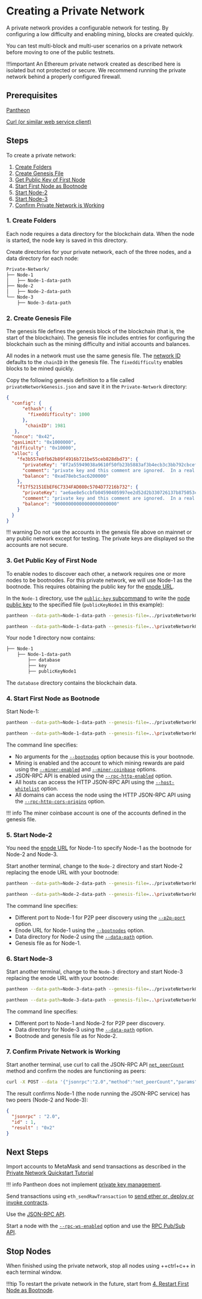 # Creating a Private Network

A private network provides a configurable network for testing. By configuring a low difficulty and enabling 
mining, blocks are created quickly. 

You can test multi-block and multi-user scenarios on a private network before moving to one of the public testnets. 

!!!important
    An Ethereum private network created as described here is isolated but not protected or secure. 
    We recommend running the private network behind a properly configured firewall.

## Prerequisites 

[Pantheon](../Installation/Install-Binaries.md) 

[Curl (or similar web service client)](https://curl.haxx.se/download.html) 

## Steps

To create a private network: 

1. [Create Folders](#1-create-folders)
1. [Create Genesis File](#2-create-genesis-file)
1. [Get Public Key of First Node](#3-get-public-key-of-first-node)
1. [Start First Node as Bootnode](#4-restart-first-node-as-bootnode)
1. [Start Node-2](#5-start-node-2)
1. [Start Node-3](#6-start-node-3)
1. [Confirm Private Network is Working](#7-confirm-private-network-is-working)

### 1. Create Folders 

Each node requires a data directory for the blockchain data. When the node is started, the node key is saved in this directory. 

Create directories for your private network, each of the three nodes, and a data directory for each node: 

```bash
Private-Network/
├── Node-1
│   ├── Node-1-data-path
├── Node-2
│   ├── Node-2-data-path
└── Node-3
    ├── Node-3-data-path
```

### 2. Create Genesis File 

The genesis file defines the genesis block of the blockchain (that is, the start of the blockchain).
The genesis file includes entries for configuring the blockchain such as the mining difficulty and initial 
accounts and balances.    

All nodes in a network must use the same genesis file. The [network ID](../Configuring-Pantheon/NetworkID-And-ChainID.md) 
defaults to the `chainID` in the genesis file. The `fixeddifficulty` enables blocks to be mined quickly.   

Copy the following genesis definition to a file called `privateNetworkGenesis.json` and save it in the `Private-Network` directory: 

```json
{
  "config": {
      "ethash": {
        "fixeddifficulty": 1000
      },
       "chainID": 1981
   },
  "nonce": "0x42",
  "gasLimit": "0x1000000",
  "difficulty": "0x10000",
  "alloc": {
    "fe3b557e8fb62b89f4916b721be55ceb828dbd73": {
      "privateKey": "8f2a55949038a9610f50fb23b5883af3b4ecb3c3bb792cbcefbd1542c692be63",
      "comment": "private key and this comment are ignored.  In a real chain, the private key should NOT be stored",
      "balance": "0xad78ebc5ac6200000"
    },
    "f17f52151EbEF6C7334FAD080c5704D77216b732": {
      "privateKey": "ae6ae8e5ccbfb04590405997ee2d52d2b330726137b875053c36d94e974d162f",
      "comment": "private key and this comment are ignored.  In a real chain, the private key should NOT be stored",
      "balance": "90000000000000000000000"
    }
  }
}
```

!!! warning
    Do not use the accounts in the genesis file above on mainnet or any public network except for testing.
    The private keys are displayed so the accounts are not secure. 
   
### 3. Get Public Key of First Node

To enable nodes to discover each other, a network requires one or more nodes to be bootnodes. 
For this private network, we will use Node-1 as the bootnode. This requires obtaining the public key for the [enode URL](../Configuring-Pantheon/Node-Keys.md#enode-url). 

In the `Node-1` directory, use the [`public-key` subcommand](../Reference/Pantheon-CLI-Syntax.md#public-key) to write 
the [node public key](../Configuring-Pantheon/Node-Keys.md#node-public-key) to the specified file (`publicKeyNode1` in this example):

```bash tab="MacOS"
pantheon --data-path=Node-1-data-path --genesis-file=../privateNetworkGenesis.json public-key export --to=Node-1-data-path/publicKeyNode1
```

```bash tab="Windows"
pantheon --data-path=Node-1-data-path --genesis-file=..\privateNetworkGenesis.json public-key export --to=Node-1-data-path\publicKeyNode1
```

Your node 1 directory now contains: 
```bash
├── Node-1
    ├── Node-1-data-path
        ├── database
        ├── key
        ├── publicKeyNode1
```
      
The `database` directory contains the blockchain data. 

### 4. Start First Node as Bootnode 

Start Node-1:

```bash tab="MacOS"
pantheon --data-path=Node-1-data-path --genesis-file=../privateNetworkGenesis.json --bootnodes --miner-enabled --miner-coinbase fe3b557e8fb62b89f4916b721be55ceb828dbd73 --rpc-http-enabled --host-whitelist=* --rpc-http-cors-origins="all"     
```

```bash tab="Windows"
pantheon --data-path=Node-1-data-path --genesis-file=..\privateNetworkGenesis.json --bootnodes --miner-enabled --miner-coinbase fe3b557e8fb62b89f4916b721be55ceb828dbd73 --rpc-http-enabled --host-whitelist=* --rpc-http-cors-origins="all"    
```

The command line specifies: 

* No arguments for the [`--bootnodes`](../Reference/Pantheon-CLI-Syntax.md#bootnodes) option because this is your bootnode.
* Mining is enabled and the account to which mining rewards are paid using the [`--miner-enabled`](../Reference/Pantheon-CLI-Syntax.md#miner-enabled) 
and [`--miner-coinbase`](../Reference/Pantheon-CLI-Syntax.md#miner-coinbase) options.
* JSON-RPC API is enabled using the [`--rpc-http-enabled`](../Reference/Pantheon-CLI-Syntax.md#rpc-http-enabled) option.
* All hosts can access the HTTP JSON-RPC API using the [`--host-whitelist`](../Reference/Pantheon-CLI-Syntax.md#host-whitelist) option.
* All domains can access the node using the HTTP JSON-RPC API using the [`--rpc-http-cors-origins`](../Reference/Pantheon-CLI-Syntax.md#rpc-http-cors-origins) option.  

!!! info
    The miner coinbase account is one of the accounts defined in the genesis file. 

### 5. Start Node-2 

You need the [enode URL](../Configuring-Pantheon/Node-Keys.md#enode-url) for Node-1 to specify Node-1 as the bootnode for Node-2 and Node-3. 

Start another terminal, change to the `Node-2` directory and start Node-2 replacing the enode URL with your bootnode:

```bash tab="MacOS"
pantheon --data-path=Node-2-data-path --genesis-file=../privateNetworkGenesis.json --bootnodes="enode://<node public key ex 0x>@127.0.0.1:30303" --p2p-port=30304      
```

```bash tab="Windows"
pantheon --data-path=Node-2-data-path --genesis-file=..\privateNetworkGenesis.json --bootnodes="enode://<node public key ex 0x>@127.0.0.1:30303" --p2p-port=30304      
```

The command line specifies: 

* Different port to Node-1 for P2P peer discovery using the [`--p2p-port`](../Reference/Pantheon-CLI-Syntax.md#p2p-port) option.
* Enode URL for Node-1 using the [`--bootnodes`](../Reference/Pantheon-CLI-Syntax.md#bootnodes) option.
* Data directory for Node-2 using the [`--data-path`](../Reference/Pantheon-CLI-Syntax.md#data-path) option.
* Genesis file as for Node-1.  

### 6. Start Node-3

Start another terminal, change to the `Node-3` directory and start Node-3 replacing the enode URL with your bootnode: 

```bash tab="MacOS"
pantheon --data-path=Node-3-data-path --genesis-file=../privateNetworkGenesis.json --bootnodes="enode://<node public key ex 0x>@127.0.0.1:30303" --p2p-port30305      
```

```bash tab="Windows"
pantheon --data-path=Node-3-data-path --genesis-file=..\privateNetworkGenesis.json --bootnodes="enode://<node public key ex 0x>@127.0.0.1:30303" --p2p-port=30305      
```

The command line specifies: 

 * Different port to Node-1 and Node-2 for P2P peer discovery.
 * Data directory for Node-3 using the [`--data-path`](../Reference/Pantheon-CLI-Syntax.md#data-path) option.
 * Bootnode and genesis file as for Node-2. 

### 7. Confirm Private Network is Working 

Start another terminal, use curl to call the JSON-RPC API [`net_peerCount`](../Reference/JSON-RPC-API-Methods.md#net_peercount) method and confirm the nodes are functioning as peers: 

```bash
curl -X POST --data '{"jsonrpc":"2.0","method":"net_peerCount","params":[],"id":1}' 127.0.0.1:8545
```

The result confirms Node-1 (the node running the JSON-RPC service) has two peers (Node-2 and Node-3):
```json
{
  "jsonrpc" : "2.0",
  "id" : 1,
  "result" : "0x2"
}
```

## Next Steps 

Import accounts to MetaMask and send transactions as described in the [Private Network Quickstart Tutorial](Private-Network-Quickstart.md#creating-a-transaction-using-metamask)

!!! info 
    Pantheon does not implement [private key management](../Using-Pantheon/Account-Management.md).
    
Send transactions using `eth_sendRawTransaction` to [send ether or, deploy or invoke contracts](../Using-Pantheon/Transactions.md).

Use the [JSON-RPC API](../Reference/Using-JSON-RPC-API.md). 

Start a node with the [`--rpc-ws-enabled`](../Reference/Pantheon-CLI-Syntax.md#rpc-ws-enabled) option and use the [RPC Pub/Sub API](../Using-Pantheon/RPC-PubSub.md).       

## Stop Nodes

When finished using the private network, stop all nodes using ++ctrl+c++ in each terminal window. 

!!!tip
    To restart the private network in the future, start from [4. Restart First Node as Bootnode](#4-restart-first-node-as-bootnode). 